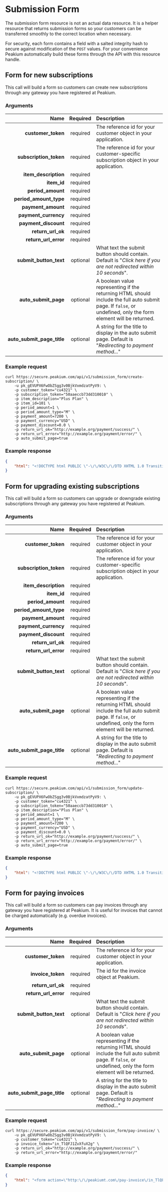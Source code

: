 Submission Form
===============

The submission form resource is not an actual data resource. It is a helper resource that returns submission forms so your customers can be transferred smoothly to the correct location when necessary.

For security, each form contains a field with a salted integrity hash to secure against modification of the `POST` values. For your convenience Peakium automatically build these forms through the API with this resource handle.

Form for new subscriptions
--------------------------
This call will build a form so customers can create new subscriptions through any gateway you have registered at Peakium.

### Arguments

Name | Required | Description
--:|:-:|:--
**customer_token** | required | The reference id for your customer object in your application.
**subscription_token** | required | The reference id for your customer-specific subscription object in your application.
**item_description** | required |
**item_id** | required |
**period_amount** | required |
**period_amount_type** | required |
**payment_amount** | required |
**payment_currency** | required |
**payment_discount** | required |
**return_url_ok** | required |
**return_url_error** | required |
**submit_button_text** | optional | What text the submit button should contain. Default is "*Click here if you are not redirected within 10 seconds*".
**auto_submit_page** | optional | A boolean value representing if the returning HTML should include the full auto submit page. If `false`, or undefined, only the form element will be returned.
**auto_submit_page_title** | optional | A string for the title to display in the auto submit page. Default is "*Redirecting to payment method...*"

### Example request

	curl https://secure.peakium.com/api/v1/submission_form/create-subscription/ \
		-u pk_gEVUPX6FwObZSgg3v0BjkVxmdzatPyV9: \
		-p customer_token="cu4321" \
		-p subscription_token="50aaeccb73dd310010" \
		-p item_description="Plus Plan" \
		-p item_id=101 \
		-p period_amount=1 \
		-p period_amount_type="M" \
		-p payment_amount=7200 \
		-p payment_currency="USD" \
		-p payment_discount=0.0 \
		-p return_url_ok="http://example.org/payment/success/" \
		-p return_url_error="http://example.org/payment/error/" \
		-p auto_submit_page=true

### Example response

```json
{
	"html": "<!DOCTYPE html PUBLIC \"-\/\/W3C\/\/DTD XHTML 1.0 Transitional\/\/EN\" \"http:\/\/www.w3.org\/TR\/xhtml1\/DTD\/xhtml1-transitional.dtd\"><html xmlns=\"http:\/\/www.w3.org\/1999\/xhtml\"><head><title>Redirecting to payment method...<\/title><\/head><body><h3>Redirecting to payment method...<\/h3><body onload=\"document.p.submit();\"><form action=\"http:\/\/peakiumt.com\/update-subscription\/\" method=\"post\" name=\"p\"><input type=\"hidden\" name=\"action\" value=\"create\" \/><input type=\"hidden\" name=\"customer_token\" value=\"cu4321\" \/><input type=\"hidden\" name=\"subscription_token\" value=\"50aaeccb73dd310010\" \/><input type=\"hidden\" name=\"item_description\" value=\"Plus Plan\" \/><input type=\"hidden\" name=\"item_id\" value=\"101\" \/><input type=\"hidden\" name=\"period_amount\" value=\"1\" \/><input type=\"hidden\" name=\"period_amount_type\" value=\"M\" \/><input type=\"hidden\" name=\"payment_amount\" value=\"7200\" \/><input type=\"hidden\" name=\"payment_currency\" value=\"USD\" \/><input type=\"hidden\" name=\"payment_discount\" value=\"0\" \/><input type=\"hidden\" name=\"return_url_ok\" value=\"http:\/\/example.org\/payment\/success\/\" \/><input type=\"hidden\" name=\"return_url_error\" value=\"http:\/\/example.org\/payment\/error\/\" \/><input type=\"hidden\" name=\"publishable_key\" value=\"pk_QTBkCKdRworbXYZens4V4LZZs1X00FeM\" \/><input type=\"hidden\" name=\"integrity_value\" value=\"8cc1e258bfb0e8d7371ef068433b79b9ae910a48\" \/><input type=\"submit\" value=\"0\" \/><\/form><\/body><\/html>"
}
```

Form for upgrading existing subscriptions
-----------------------------------------
This call will build a form so customers can upgrade or downgrade existing subscriptions through any gateway you have registered at Peakium.

### Arguments

Name | Required | Description
--:|:-:|:--
**customer_token** | required | The reference id for your customer object in your application.
**subscription_token** | required | The reference id for your customer-specific subscription object in your application.
**item_description** | required |
**item_id** | required |
**period_amount** | required |
**period_amount_type** | required |
**payment_amount** | required |
**payment_currency** | required |
**payment_discount** | required |
**return_url_ok** | required |
**return_url_error** | required |
**submit_button_text** | optional | What text the submit button should contain. Default is "*Click here if you are not redirected within 10 seconds*".
**auto_submit_page** | optional | A boolean value representing if the returning HTML should include the full auto submit page. If `false`, or undefined, only the form element will be returned.
**auto_submit_page_title** | optional | A string for the title to display in the auto submit page. Default is "*Redirecting to payment method...*"

### Example request

	curl https://secure.peakium.com/api/v1/submission_form/update-subscription/ \
		-u pk_gEVUPX6FwObZSgg3v0BjkVxmdzatPyV9: \
		-p customer_token="cu4321" \
		-p subscription_token="50aaeccb73dd310010" \
		-p item_description="Plus Plan" \
		-p period_amount=1 \
		-p period_amount_type="M" \
		-p payment_amount=7200 \
		-p payment_currency="USD" \
		-p payment_discount=0.0 \
		-p return_url_ok="http://example.org/payment/success/" \
		-p return_url_error="http://example.org/payment/error/" \
		-p auto_submit_page=true

### Example response

```json
{
	"html": "<!DOCTYPE html PUBLIC \"-\/\/W3C\/\/DTD XHTML 1.0 Transitional\/\/EN\" \"http:\/\/www.w3.org\/TR\/xhtml1\/DTD\/xhtml1-transitional.dtd\"><html xmlns=\"http:\/\/www.w3.org\/1999\/xhtml\"><head><title>Redirecting to payment method...<\/title><\/head><body><h3>Redirecting to payment method...<\/h3><body onload=\"document.p.submit();\"><form action=\"http:\/\/peakiumt.com\/update-subscription\/\" method=\"post\" name=\"p\"><input type=\"hidden\" name=\"action\" value=\"update\" \/><input type=\"hidden\" name=\"customer_token\" value=\"cu4321\" \/><input type=\"hidden\" name=\"subscription_token\" value=\"50aaeccb73dd310010\" \/><input type=\"hidden\" name=\"item_description\" value=\"Plus Plan\" \/><input type=\"hidden\" name=\"item_id\" value=\"101\" \/><input type=\"hidden\" name=\"period_amount\" value=\"1\" \/><input type=\"hidden\" name=\"period_amount_type\" value=\"M\" \/><input type=\"hidden\" name=\"payment_amount\" value=\"7200\" \/><input type=\"hidden\" name=\"payment_currency\" value=\"USD\" \/><input type=\"hidden\" name=\"payment_discount\" value=\"0\" \/><input type=\"hidden\" name=\"return_url_ok\" value=\"http:\/\/example.org\/payment\/success\/\" \/><input type=\"hidden\" name=\"return_url_error\" value=\"http:\/\/example.org\/payment\/error\/\" \/><input type=\"hidden\" name=\"publishable_key\" value=\"pk_QTBkCKdRworbXYZens4V4LZZs1X00FeM\" \/><input type=\"hidden\" name=\"integrity_value\" value=\"8cc1e258bfb0e8d7371ef068433b79b9ae910a48\" \/><input type=\"submit\" value=\"0\" \/><\/form><\/body><\/html>"
}
```

Form for paying invoices
------------------------
This call will build a form so customers can pay invoices through any gateway you have registered at Peakium. It is useful for invoices that cannot be charged automatically (e.g. overdue invoices).

### Arguments

Name | Required | Description
--:|:-:|:--
**customer_token** | required | The reference id for your customer object in your application.
**invoice_token** | required | The id for the invoice object at Peakium.
**return_url_ok** | required |
**return_url_error** | required |
**submit_button_text** | optional | What text the submit button should contain. Default is "*Click here if you are not redirected within 10 seconds*".
**auto_submit_page** | optional | A boolean value representing if the returning HTML should include the full auto submit page. If `false`, or undefined, only the form element will be returned.
**auto_submit_page_title** | optional | A string for the title to display in the auto submit page. Default is "*Redirecting to payment method...*"

### Example request

	curl https://secure.peakium.com/api/v1/submission_form/pay-invoice/ \
		-u pk_gEVUPX6FwObZSgg3v0BjkVxmdzatPyV9: \
		-p customer_token="cu4321" \
		-p invoice_token="in_TlQFJ1ZvXfuX2g" \
		-p return_url_ok="http://example.org/payment/success/" \
		-p return_url_error="http://example.org/payment/error/"

### Example response

```json
{
	"html": "<form action=\"http:\/\/peakiumt.com\/pay-invoice\/in_TlQFJ1ZvXfuX2g\/\" method=\"post\" name=\"p\"><input type=\"hidden\" name=\"cu4321\" value=\"test\" \/><input type=\"hidden\" name=\"invoice_token\" value=\"in_TlQFJ1ZvXfuX2g\" \/><input type=\"hidden\" name=\"return_url_ok\" value=\"http:\/\/example.org\/payment\/success\/\" \/><input type=\"hidden\" name=\"return_url_error\" value=\"http:\/\/example.org\/payment\/error\/\" \/><input type=\"hidden\" name=\"publishable_key\" value=\"pk_QTBkCKdRworbXYZens4V4LZZs1X00FeM\" \/><input type=\"hidden\" name=\"integrity_value\" value=\"b860f950df56104a9328e44f6b3ce6e30f6db55a\" \/><input type=\"submit\" value=\"0\" \/><\/form>"
}
```